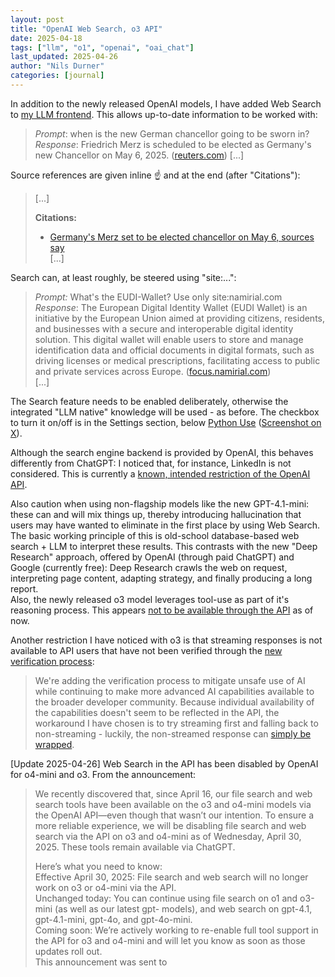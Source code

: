 ```yaml
---
layout: post
title: "OpenAI Web Search, o3 API"
date: 2025-04-18
tags: ["llm", "o1", "openai", "oai_chat"]
last_updated: 2025-04-26
author: "Nils Durner"
categories: [journal]
---
```


In addition to the newly released OpenAI models, I have added Web Search to [my LLM frontend](https://huggingface.co/spaces/ndurner/oai_chat). This allows up-to-date information to be worked with:
> _Prompt_: when is the new German chancellor going to be sworn in?  
> _Response_: Friedrich Merz is scheduled to be elected as Germany's new Chancellor on May 6, 2025. ([reuters.com](https://www.reuters.com/world/europe/germanys-merz-set-be-elected-chancellor-may-6-source-says-2025-04-11/?utm_source=openai)) [...]

Source references are given inline ☝️ and at the end (after "Citations"):
>[...]  
>
>**Citations:**  
>- [Germany's Merz set to be elected chancellor on May 6, sources say](https://www.reuters.com/world/europe/germanys-merz-set-be-elected-chancellor-may-6-source-says-2025-04-11/?utm_source=openai)  
> [...]

Search can, at least roughly, be steered using "site:...":
> _Prompt:_ What's the EUDI-Wallet? Use only site:namirial.com  
> _Response_: The European Digital Identity Wallet (EUDI Wallet) is an initiative by the European Union aimed at providing citizens, residents, and businesses with a secure and interoperable digital identity solution. This digital wallet will enable users to store and manage identification data and official documents in digital formats, such as driving licenses or medical prescriptions, facilitating access to public and private services across Europe. ([focus.namirial.com](https://focus.namirial.com/en/european-digital-identity-wallet/?utm_source=openai))  
[...]

The Search feature needs to be enabled deliberately, otherwise the integrated "LLM native" knowledge will be used - as before. The checkbox to turn it on/off is in the Settings section, below [Python Use](computation-llms) ([Screenshot on X](https://x.com/ndurner/status/1912904167896596691)).

Although the search engine backend is provided by OpenAI, this behaves differently from ChatGPT: I noticed that, for instance, LinkedIn is not considered. This is currently a [known, intended restriction of the OpenAI API](https://x.com/nikunjhanda/status/1912387834234958203).

Also caution when using non-flagship models like the new GPT-4.1-mini: these can and will mix things up, thereby introducing hallucination that users may have wanted to eliminate in the first place by using Web Search.  
The basic working principle of this is old-school database-based web search + LLM to interpret these results. This contrasts with the new "Deep Research" approach, offered by OpenAI (through paid ChatGPT) and Google (currently free): Deep Research crawls the web on request, interpreting page content, adapting strategy, and finally producing a long report.  
Also, the newly released o3 model leverages tool-use as part of it's reasoning process. This appears [not to be available through the API](https://x.com/qedgs/status/1912906505801605409) as of now.

Another restriction I have noticed with o3 is that streaming responses is not available to API users that have not been verified through the [new verification process](https://help.openai.com/en/articles/10910291-api-organization-verification):
> We're adding the verification process to mitigate unsafe use of AI while continuing to make more advanced AI capabilities available to the broader developer community.
Because individual availability of the capabilities doesn't seem to be reflected in the API, the workaround I have chosen is to try streaming first and falling back to non-streaming - luckily, the non-streamed response can [simply be wrapped](https://github.com/ndurner/oai_chat/blob/61e64f423f6c22f5be09e342cab3193b383adc7c/app.py#L280).

[Update 2025-04-26]
Web Search in the API has been disabled by OpenAI for o4-mini and o3. From the announcement:
> We recently discovered that, since April 16, our file search and web search tools have been available on the o3 and o4-mini models via the OpenAI API—even though that wasn’t our intention. To ensure a more reliable experience, we will be disabling file search and web search via the API on o3 and o4-mini as of Wednesday, April 30, 2025. These tools remain available via ChatGPT.
> 
> Here’s what you need to know:  
> Effective April 30, 2025: File search and web search will no longer work on o3 or o4-mini via the API.  
> Unchanged today: You can continue using file search on o1 and o3-mini (as well as our latest gpt- models), and web search on gpt-4.1, gpt-4.1-mini, gpt-4o, and gpt-4o-mini.  
> Coming soon: We’re actively working to re-enable full tool support in the API for o3 and o4-mini and will let you know as soon as those updates roll out.  
This announcement was sent to 